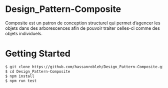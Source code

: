 # Design_Pattern-Composite

Composite est un patron de conception structurel qui permet
d’agencer les objets dans des arborescences afin de pouvoir
traiter celles-ci comme des objets individuels.

# Getting Started

```bash
$ git clone https://github.com/hassanrobleh/Design_Pattern-Composite.git
$ cd Design_Pattern-Composite
$ npm install
$ npm run test
```
